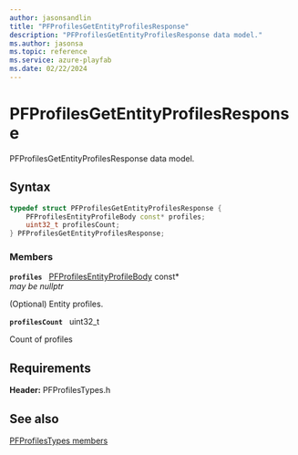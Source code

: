 ```yaml
---
author: jasonsandlin
title: "PFProfilesGetEntityProfilesResponse"
description: "PFProfilesGetEntityProfilesResponse data model."
ms.author: jasonsa
ms.topic: reference
ms.service: azure-playfab
ms.date: 02/22/2024
---
```


# PFProfilesGetEntityProfilesResponse  

PFProfilesGetEntityProfilesResponse data model.  

## Syntax  
  
```cpp
typedef struct PFProfilesGetEntityProfilesResponse {  
    PFProfilesEntityProfileBody const* profiles;  
    uint32_t profilesCount;  
} PFProfilesGetEntityProfilesResponse;  
```
  
### Members  
  
**`profiles`** &nbsp; [PFProfilesEntityProfileBody](pfprofilesentityprofilebody.md) const*  
*may be nullptr*  
  
(Optional) Entity profiles.
  
**`profilesCount`** &nbsp; uint32_t  
  
Count of profiles
  
  
## Requirements  
  
**Header:** PFProfilesTypes.h
  
## See also  
[PFProfilesTypes members](../pfprofilestypes_members.md)  

  
  
